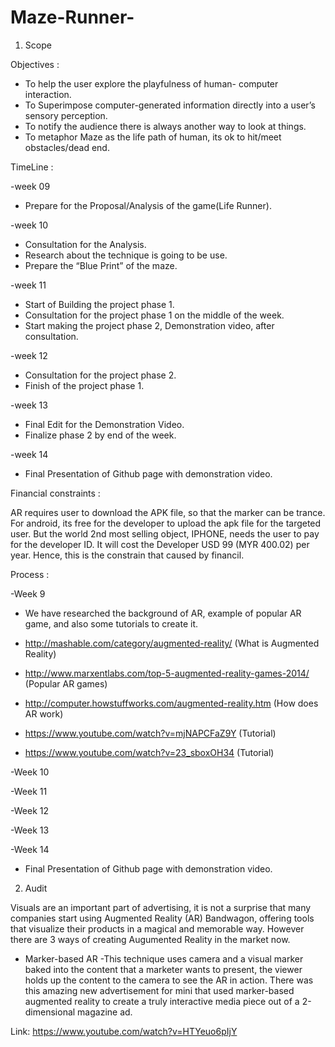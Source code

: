 # Maze-Runner-

1. Scope

Objectives :

- To help the user explore the playfulness of human- computer interaction.
- To Superimpose computer-generated information directly into a user’s sensory perception.
- To notify the audience there is always another way to look at things.
- To metaphor Maze as the life path of human, its ok to hit/meet obstacles/dead end.

TimeLine :

-week 09
- Prepare for the Proposal/Analysis of the game(Life Runner).

-week 10
- Consultation for the Analysis.
- Research about the technique is going to be use.
- Prepare the “Blue Print” of the maze.

-week 11 
- Start of Building the project phase 1.
- Consultation for the project phase 1 on the middle of the week.
- Start making the project phase 2, Demonstration video, after consultation.

-week 12
- Consultation for the project phase 2.
- Finish of the project phase 1.

-week 13
- Final Edit for the Demonstration Video.
- Finalize phase 2 by end of the week.

-week 14
- Final Presentation of Github page with demonstration video.


Financial constraints : 

AR requires user to download the APK file, so that the marker can be trance. For android, its free for the developer to upload the apk file for the targeted user. But the world 2nd most selling object, IPHONE, needs the user to pay for the developer ID. It will cost the Developer USD 99 (MYR 400.02) per year. Hence, this is the constrain that caused by financil.


Process :

-Week 9
- We have researched the background of AR, example of popular AR game, and also some tutorials to create it.

- http://mashable.com/category/augmented-reality/                                    (What is Augmented Reality)
- http://www.marxentlabs.com/top-5-augmented-reality-games-2014/                     (Popular AR games)
- http://computer.howstuffworks.com/augmented-reality.htm                            (How does AR work) 
- https://www.youtube.com/watch?v=mjNAPCFaZ9Y			                                 (Tutorial)
- https://www.youtube.com/watch?v=23_sboxOH34                                        (Tutorial)

-Week 10

-Week 11

-Week 12

-Week 13

-Week 14
- Final Presentation of Github page with demonstration video.

2. Audit

Visuals are an important part of advertising, it is not a surprise that many companies start using Augmented Reality (AR) Bandwagon, offering tools that visualize their products in a magical and memorable way. However there are 3 ways of creating Augumented Reality in the market now.

- Marker-based AR
-This technique uses camera and a visual marker baked into the content that a marketer wants to present, the viewer holds up the content to the camera to see the AR in action.
There was this amazing new advertisement for mini that used marker-based augmented reality to create a truly interactive media piece out of a 2-dimensional magazine ad.

Link: https://www.youtube.com/watch?v=HTYeuo6pIjY
 

